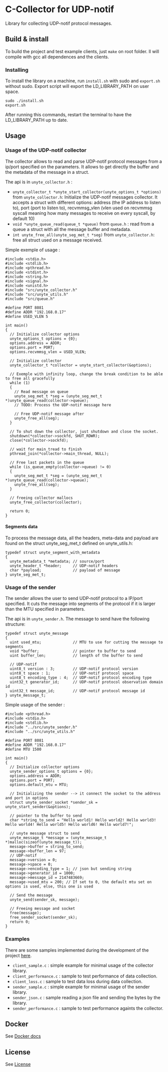 # C-Collector for UDP-notif
Library for collecting UDP-notif protocol messages.

## Build & install
To build the project and test example clients, just `make` on root folder. Il will compile with gcc all dependences and the clients.

### Installing
To install the library on a machine, run `install.sh` with sudo and `export.sh` without sudo. Export script will export the LD_LIBRARY_PATH on user space.
```
sudo ./install.sh
export.sh
```
After running this commands, restart the terminal to have the LD_LIBRARY_PATH up to date.

## Usage
### Usage of the UDP-notif collector
The collector allows to read and parse UDP-notif protocol messages from a ip/port specified on the parameters. It allows to get directly the buffer and the metadata of the message in a struct.

The api is in `unyte_collector.h` :
- `unyte_collector_t *unyte_start_collector(unyte_options_t *options)` from `unyte_collector.h`: Initialize the UDP-notif messages collector. It accepts a struct with different options: address (the IP address to listen to), port (port to listen to), recvmmsg_vlen (vlen used on recvmmsg syscall meaning how many messages to receive on every syscall, by default 10)
- `void *unyte_queue_read(queue_t *queue)` from `queue.h` : read from a queue a struct with all the message buffer and metadata.
- `int unyte_free_all(unyte_seg_met_t *seg)` from `unyte_collector.h`: free all struct used on a message received.

Simple exemple of usage :
```
#include <stdio.h>
#include <stdlib.h>
#include <pthread.h>
#include <stdint.h>
#include <string.h>
#include <signal.h>
#include <unistd.h>
#include "src/unyte_collector.h"
#include "src/unyte_utils.h"
#include "src/queue.h"

#define PORT 8081
#define ADDR "192.168.0.17"
#define USED_VLEN 5

int main()
{
  // Initialize collector options
  unyte_options_t options = {0};
  options.address = ADDR;
  options.port = PORT;
  options.recvmmsg_vlen = USED_VLEN;

  // Initialize collector
  unyte_collector_t *collector = unyte_start_collector(&options);

  // Exemple with infinity loop, change the break condition to be able to free all gracefully
  while (1)
  {
    // Read message on queue
    unyte_seg_met_t *seg = (unyte_seg_met_t *)unyte_queue_read(collector->queue);
    // TODO: Process the UDP-notif message here

    // Free UDP-notif message after
    unyte_free_all(seg);
  }

  // To shut down the collector, just shutdown and close the socket.
  shutdown(*collector->sockfd, SHUT_RDWR);
  close(*collector->sockfd);

  // wait for main_tread to finish
  pthread_join(*collector->main_thread, NULL);

  // Free last packets in the queue
  while (is_queue_empty(collector->queue) != 0)
  {
    unyte_seg_met_t *seg = (unyte_seg_met_t *)unyte_queue_read(collector->queue);
    unyte_free_all(seg);
  }

  // freeing collector mallocs
  unyte_free_collector(collector);

  return 0;
}
```

#### Segments data
To process the message data, all the headers, meta-data and payload are found on the struct unyte_seg_met_t defined on unyte_utils.h:
```
typedef struct unyte_segment_with_metadata
{
  unyte_metadata_t *metadata; // source/port
  unyte_header_t *header;     // UDP-notif headers
  char *payload;              // payload of message
} unyte_seg_met_t;
```

### Usage of the sender
The sender allows the user to send UDP-notif protocol to a IP/port specified. It cuts the message into segments of the protocol if it is larger than the MTU specified in parameters.

The api is in `unyte_sender.h`.
The message to send have the following structure:
```
typedef struct unyte_message
{
  uint used_mtu;              // MTU to use for cutting the message to segments
  void *buffer;               // pointer to buffer to send
  uint buffer_len;            // length of the buffer to send

  // UDP-notif
  uint8_t version : 3;        // UDP-notif protocol version
  uint8_t space : 1;          // UDP-notif protocol space
  uint8_t encoding_type : 4;  // UDP-notif protocol encoding type
  uint32_t generator_id;      // UDP-notif protocol observation domain id
  uint32_t message_id;        // UDP-notif protocol message id
} unyte_message_t;
```

Simple usage of the sender :
```
#include <pthread.h>
#include <stdio.h>
#include <stdlib.h>
#include "../src/unyte_sender.h"
#include "../src/unyte_utils.h"

#define PORT 8081
#define ADDR "192.168.0.17"
#define MTU 1500

int main()
{
  // Initialize collector options
  unyte_sender_options_t options = {0};
  options.address = ADDR;
  options.port = PORT;
  options.default_mtu = MTU;

  // Initializing the sender --> it connect the socket to the address and port in options
  struct unyte_sender_socket *sender_sk = unyte_start_sender(&options);

  // pointer to the buffer to send
  char *string_to_send = "Hello world1! Hello world2! Hello world3! Hello world4! Hello world5! Hello world6! Hello world7!";
  
  // unyte message struct to send
  unyte_message_t *message = (unyte_message_t *)malloc(sizeof(unyte_message_t));
  message->buffer = string_to_send;
  message->buffer_len = 97;
  // UDP-notif
  message->version = 0;
  message->space = 0;
  message->encoding_type = 1; // json but sending string
  message->generator_id = 1000;
  message->message_id = 2147483669;
  message->used_mtu = 200; // If set to 0, the default mtu set on options is used, else, this one is used

  // Send the message
  unyte_send(sender_sk, message);

  // Freeing message and socket
  free(message);
  free_sender_socket(sender_sk);
  return 0;
}
```

### Examples
There are some samples implemented during the development of the project [here](samples).
- `client_sample.c` : simple example for minimal usage of the collector library.
- `client_performance.c` : sample to test performance of data collection.
- `client_loss.c` : sample to test data loss during data collection.
- `sender_sample.c` : simple example for minimal usage of the sender library.
- `sender_json.c` : sample reading a json file and sending the bytes by the library.
- `sender_performance.c` : sample to test performance againts the collector.

## Docker
See [Docker docs](docker)

## License
See [License](LICENSE)
